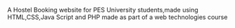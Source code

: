 A Hostel Booking website for PES University students,made using HTML,CSS,Java Script and PHP
made as part of a web technologies course
